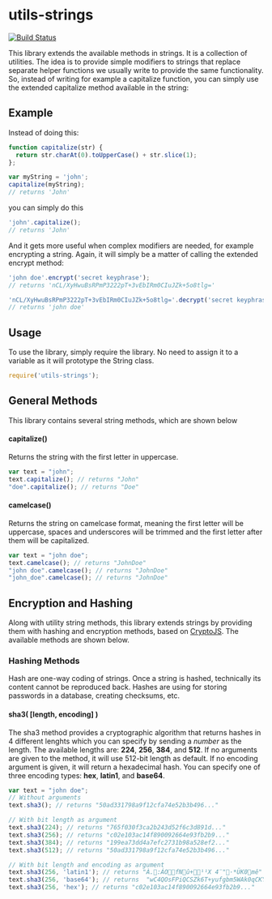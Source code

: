 utils-strings
=============
[![Build Status](https://travis-ci.org/fdvj/utils-strings.svg?branch=master)](https://travis-ci.org/fdvj/utils-strings)

This library extends the available methods in strings. It is a collection of utilities. The idea is to provide simple modifiers to strings that replace separate helper functions we usually write to provide the same functionality. So, instead of writing for example a capitalize function, you can simply use the extended capitalize method available in the string:

Example
-------

Instead of doing this:

```javascript
function capitalize(str) {
  return str.charAt(0).toUpperCase() + str.slice(1);
};

var myString = 'john';
capitalize(myString);
// returns 'John'
```

you can simply do this

```javascript
'john'.capitalize();
// returns 'John'
```

And it gets more useful when complex modifiers are needed, for example encrypting a string. Again, it will simply be a matter of calling the extended encrypt method:

```javascript
'john doe'.encrypt('secret keyphrase');
// returns 'nCL/XyHwuBsRPmP3222pT+3vEbIRm0CIuJZk+5o8tlg='

'nCL/XyHwuBsRPmP3222pT+3vEbIRm0CIuJZk+5o8tlg='.decrypt('secret keyphrase');
// returns 'john doe'
```
Usage
-----

To use the library, simply require the library. No need to assign it to a variable as it will prototype the String class.

```javascript
require('utils-strings');
```

General Methods
--------------

This library contains several string methods, which are shown below

#### capitalize()

Returns the string with the first letter in uppercase.

```javascript
var text = "john";
text.capitalize(); // returns "John"
"doe".capitalize(); // returns "Doe"
```

#### camelcase()

Returns the string on camelcase format, meaning the first letter will be uppercase, spaces and underscores will be trimmed and the first letter after them will be capitalized.

```javascript
var text = "john doe";
text.camelcase(); // returns "JohnDoe"
"john doe".camelcase(); // returns "JohnDoe"
"john_doe".camelcase(); // returns "JohnDoe"
```

Encryption and Hashing
----------------------

Along with utility string methods, this library extends strings by providing them with hashing and encryption methods, based on [CryptoJS](https://code.google.com/p/crypto-js/). The available methods are shown below.

### Hashing Methods

Hash are one-way coding of strings.  Once a string is hashed, technically its content cannot be reproduced back.  Hashes are using for storing passwords in a database, creating checksums, etc.

#### sha3( [length, encoding] )

The sha3 method provides a cryptographic algorithm that returns hashes in 4 different lenghts which you can specify by sending a *number* as the length. The available lengths are: **224**, **256**, **384**, and **512**.  If no arguments are given to the method, it will use 512-bit length as default. If no encoding argument is given, it will return a hexadecimal hash. You can specify one of three encoding types: **hex**, **latin1**, and **base64**.

```javascript
var text = "john doe";
// Without arguments
text.sha3(); // returns "50ad331798a9f12cfa74e52b3b496..."

// With bit length as argument
text.sha3(224); // returns "765f030f3ca2b243d52f6c3d891d..."
text.sha3(256); // returns "c02e103ac14f890092664e93fb2b9..."
text.sha3(384); // returns "199ea73dd4a7efc2731b98a528ef2..."
text.sha3(512); // returns "50ad331798a9f12cfa74e52b3b496..."

// With bit length and encoding as argument
text.sha3(256, 'latin1'); // returns "À.:ÁOfNû+¹¹X 4¨"·*ÜK0mê"
text.sha3(256, 'base64'); // returns  "wC4QOsFPiQCSZk6T+yufgbm5WAk0qCKYtyrcSzCIbeo="
text.sha3(256, 'hex'); // returns "c02e103ac14f890092664e93fb2b9..."
```